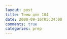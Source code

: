 ```yaml
---
layout: post
title: Темы для 104
date: 2008-09-16T05:34:00
comments: true
categories: prep
---
```


